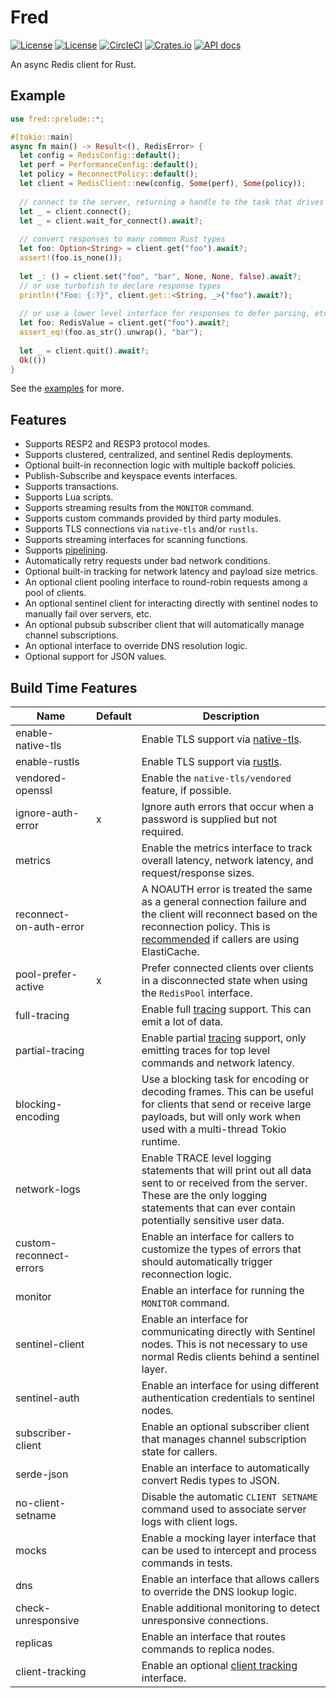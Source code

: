 Fred
====

[![License](https://img.shields.io/badge/license-MIT-blue.svg)](https://opensource.org/licenses/MIT)
[![License](https://img.shields.io/badge/License-Apache%202.0-blue.svg)](https://opensource.org/licenses/Apache-2.0)
[![CircleCI](https://circleci.com/gh/aembke/fred.rs/tree/main.svg?style=svg)](https://circleci.com/gh/aembke/fred.rs/tree/main)
[![Crates.io](https://img.shields.io/crates/v/fred.svg)](https://crates.io/crates/fred)
[![API docs](https://docs.rs/fred/badge.svg)](https://docs.rs/fred)

An async Redis client for Rust.

## Example 

```rust
use fred::prelude::*;

#[tokio::main]
async fn main() -> Result<(), RedisError> {
  let config = RedisConfig::default();
  let perf = PerformanceConfig::default();
  let policy = ReconnectPolicy::default();
  let client = RedisClient::new(config, Some(perf), Some(policy));
  
  // connect to the server, returning a handle to the task that drives the connection
  let _ = client.connect();
  let _ = client.wait_for_connect().await?;
 
  // convert responses to many common Rust types
  let foo: Option<String> = client.get("foo").await?;
  assert!(foo.is_none());
  
  let _: () = client.set("foo", "bar", None, None, false).await?;
  // or use turbofish to declare response types
  println!("Foo: {:?}", client.get::<String, _>("foo").await?);
  
  // or use a lower level interface for responses to defer parsing, etc
  let foo: RedisValue = client.get("foo").await?;
  assert_eq!(foo.as_str().unwrap(), "bar");
  
  let _ = client.quit().await?;
  Ok(())
}
```

See the [examples](https://github.com/aembke/fred.rs/tree/main/examples) for more.

## Features

* Supports RESP2 and RESP3 protocol modes.
* Supports clustered, centralized, and sentinel Redis deployments.
* Optional built-in reconnection logic with multiple backoff policies.
* Publish-Subscribe and keyspace events interfaces.
* Supports transactions.
* Supports Lua scripts. 
* Supports streaming results from the `MONITOR` command. 
* Supports custom commands provided by third party modules. 
* Supports TLS connections via `native-tls` and/or `rustls`.
* Supports streaming interfaces for scanning functions.
* Supports [pipelining](https://redis.io/topics/pipelining). 
* Automatically retry requests under bad network conditions.
* Optional built-in tracking for network latency and payload size metrics.
* An optional client pooling interface to round-robin requests among a pool of clients.
* An optional sentinel client for interacting directly with sentinel nodes to manually fail over servers, etc.
* An optional pubsub subscriber client that will automatically manage channel subscriptions.
* An optional interface to override DNS resolution logic.
* Optional support for JSON values.

## Build Time Features 

| Name                    | Default | Description                                                                                                                                                                                                                                                                         |
|-------------------------|---------|-------------------------------------------------------------------------------------------------------------------------------------------------------------------------------------------------------------------------------------------------------------------------------------|
| enable-native-tls       |         | Enable TLS support via [native-tls](https://crates.io/crates/native-tls).                                                                                                                                                                                                           |
| enable-rustls           |         | Enable TLS support via [rustls](https://crates.io/crates/rustls).                                                                                                                                                                                                                   |
| vendored-openssl        |         | Enable the `native-tls/vendored` feature, if possible.                                                                                                                                                                                                                              |
| ignore-auth-error       | x       | Ignore auth errors that occur when a password is supplied but not required.                                                                                                                                                                                                         |
| metrics                 |         | Enable the metrics interface to track overall latency, network latency, and request/response sizes.                                                                                                                                                                                 |
| reconnect-on-auth-error |         | A NOAUTH error is treated the same as a general connection failure and the client will reconnect based on the reconnection policy. This is [recommended](https://github.com/StackExchange/StackExchange.Redis/issues/1273#issuecomment-651823824) if callers are using ElastiCache. |
| pool-prefer-active      | x       | Prefer connected clients over clients in a disconnected state when using the `RedisPool` interface.                                                                                                                                                                                 |
| full-tracing            |         | Enable full [tracing](./src/trace/README.md) support. This can emit a lot of data.                                                                                                                                                                                                  |
| partial-tracing         |         | Enable partial [tracing](./src/trace/README.md) support, only emitting traces for top level commands and network latency.                                                                                                                                                           |
| blocking-encoding       |         | Use a blocking task for encoding or decoding frames. This can be useful for clients that send or receive large payloads, but will only work when used with a multi-thread Tokio runtime.                                                                                            |
| network-logs            |         | Enable TRACE level logging statements that will print out all data sent to or received from the server. These are the only logging statements that can ever contain potentially sensitive user data.                                                                                |
| custom-reconnect-errors |         | Enable an interface for callers to customize the types of errors that should automatically trigger reconnection logic.                                                                                                                                                              |
| monitor                 |         | Enable an interface for running the `MONITOR` command.                                                                                                                                                                                                                              |
| sentinel-client         |         | Enable an interface for communicating directly with Sentinel nodes. This is not necessary to use normal Redis clients behind a sentinel layer.                                                                                                                                      |
| sentinel-auth           |         | Enable an interface for using different authentication credentials to sentinel nodes.                                                                                                                                                                                               |
| subscriber-client       |         | Enable an optional subscriber client that manages channel subscription state for callers.                                                                                                                                                                                           |
| serde-json              |         | Enable an interface to automatically convert Redis types to JSON.                                                                                                                                                                                                                   |
| no-client-setname       |         | Disable the automatic `CLIENT SETNAME` command used to associate server logs with client logs.                                                                                                                                                                                      |
| mocks                   |         | Enable a mocking layer interface that can be used to intercept and process commands in tests.                                                                                                                                                                                       |
| dns                     |         | Enable an interface that allows callers to override the DNS lookup logic.                                                                                                                                                                                                           |
| check-unresponsive      |         | Enable additional monitoring to detect unresponsive connections.                                                                                                                                                                                                                    |
| replicas                |         | Enable an interface that routes commands to replica nodes.                                                                                                                                                                                                                          |
| client-tracking         |         | Enable an optional [client tracking](https://redis.io/docs/manual/client-side-caching/) interface.                                                                                                                                                                                  |
